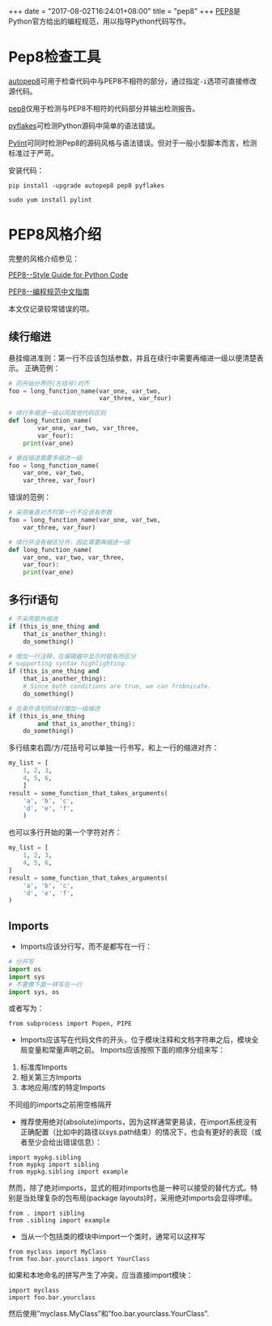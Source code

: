 +++
date = "2017-08-02T16:24:01+08:00"
title = "pep8"
+++
[PEP8](https://www.python.org/dev/peps/pep-0008/)是Python官方给出的编程规范，用以指导Python代码写作。

# Pep8检查工具
[autopep8](https://pypi.python.org/pypi/autopep8)可用于检查代码中与PEP8不相符的部分，通过指定`-i`选项可直接修改源代码。

[pep8](https://pypi.python.org/pypi/pep8)仅用于检测与PEP8不相符的代码部分并输出检测报告。

[pyflakes](https://pypi.python.org/pypi/pyflakes/1.5.0)可检测Python源码中简单的语法错误。

[Pylint](https://www.pylint.org/)可同时检测Pep8的源码风格与语法错误。但对于一般小型脚本而言，检测标准过于严苛。

安装代码：
```
pip install -upgrade autopep8 pep8 pyflakes
```
```
sudo yum install pylint
```
# PEP8风格介绍
完整的风格介绍参见：

[PEP8--Style Guide for Python Code](https://www.python.org/dev/peps/pep-0008/)

[PEP8--编程规范中文指南](http://nanshu.wang/post/2015-07-04/)

本文仅记录较常错误的项。

## 续行缩进
悬挂缩进准则：第一行不应该包括参数，并且在续行中需要再缩进一级以便清楚表示。
正确范例：
```python
# 同开始分界符(左括号)对齐
foo = long_function_name(var_one, var_two,
                         var_three, var_four)

# 续行多缩进一级以同其他代码区别
def long_function_name(
        var_one, var_two, var_three,
        var_four):
    print(var_one)

# 悬挂缩进需要多缩进一级
foo = long_function_name(
    var_one, var_two,
    var_three, var_four)
```
错误的范例：
```python
# 采用垂直对齐时第一行不应该有参数
foo = long_function_name(var_one, var_two,
    var_three, var_four)

# 续行并没有被区分开，因此需要再缩进一级
def long_function_name(
    var_one, var_two, var_three,
    var_four):
    print(var_one)
```
## 多行if语句
```python
# 不采用额外缩进
if (this_is_one_thing and
    that_is_another_thing):
    do_something()

# 增加一行注释，在编辑器中显示时能有所区分
# supporting syntax highlighting.
if (this_is_one_thing and
    that_is_another_thing):
    # Since both conditions are true, we can frobnicate.
    do_something()

# 在条件语句的续行增加一级缩进
if (this_is_one_thing
        and that_is_another_thing):
    do_something()
```
多行结束右圆/方/花括号可以单独一行书写，和上一行的缩进对齐：
```python
my_list = [
    1, 2, 3,
    4, 5, 6,
    ]
result = some_function_that_takes_arguments(
    'a', 'b', 'c',
    'd', 'e', 'f',
    )
```
也可以多行开始的第一个字符对齐：
```python
my_list = [
    1, 2, 3,
    4, 5, 6,
]
result = some_function_that_takes_arguments(
    'a', 'b', 'c',
    'd', 'e', 'f',
)
```
## Imports
* Imports应该分行写，而不是都写在一行：
```python
# 分开写
import os
import sys
# 不要像下面一样写在一行
import sys, os
```
或者写为：
```
from subprocess import Popen, PIPE
```
* Imports应该写在代码文件的开头，位于模块注释和文档字符串之后，模块全局变量和常量声明之前。
Imports应该按照下面的顺序分组来写：
1. 标准库Imports
2. 相关第三方Imports
3. 本地应用/库的特定Imports

不同组的imports之前用空格隔开

* 推荐使用绝对(absolute)imports，因为这样通常更易读，在import系统没有正确配置（比如中的路径以sys.path结束）的情况下，也会有更好的表现（或者至少会给出错误信息）：
```
import mypkg.sibling
from mypkg import sibling
from mypkg.sibling import example
```
然而，除了绝对imports，显式的相对imports也是一种可以接受的替代方式。特别是当处理复杂的包布局(package layouts)时，采用绝对imports会显得啰嗦。
```
from . import sibling
from .sibling import example
```
* 当从一个包括类的模块中import一个类时，通常可以这样写
```
from myclass import MyClass
from foo.bar.yourclass import YourClass
```
如果和本地命名的拼写产生了冲突，应当直接import模块：
```
import myclass
import foo.bar.yourclass
```
然后使用”myclass.MyClass”和”foo.bar.yourclass.YourClass”.
